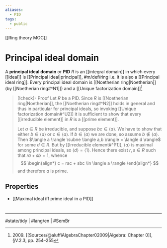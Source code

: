 ```yaml
---
aliases:
  - PID
tags:
  - public
---
```


[[Ring theory MOC]]
# Principal ideal domain

A **principal ideal domain** or **PID** $R$ is an [[integral domain]] in which every [[ideal]] is [[Principal ideal|principal]], #m/def/ring
i.e. it is also a [[Principal ideal ring]].
Every principal ideal domain is [[Noetherian ring|Noetherian]] (by [[Noetherian ring#^N1]]) and a [[Unique factorization domain]][^2009]

> [!check]- Proof
> Let $R$ be a PID. Since $R$ is [[Noetherian ring|Noetherian]], the [[Noetherian ring#^N2]] holds in general and thus in particular for principal ideals, so invoking [[Unique factorization domain#^U2]] it is sufficient to show that every [[irreducible element]] in $R$ is a [[prime element]].
> 
> Let $a \in R$ be irreducible, and suppose $bc \in \langle a \rangle$.
> We have to show that either $b \in \langle a \rangle$ or $c \in \langle a \rangle$.
> If $b \in \langle a \rangle$ we are done, so assume $b \notin \langle a \rangle$.
> Then $\langle a \rangle \subne \langle a,b \rangle = \langle d \rangle$ for some $d \in R$.
> But by [[Irreducible element#^P1]], $\langle a \rangle$ is maximal among principal ideals, so $\langle d \rangle = \langle 1 \rangle$.
> Hence there exist $r,s \in R$ such that $ra + sb = 1$, whence
> $$
> \begin{align*}
> c = rac + sbc \in \langle a \rangle 
> \end{align*}
> $$
> and therefore $a$ is prime. <span class="QED"/>

  [^2009]: 2009\. [[Sources/@aluffiAlgebraChapter02009|Algebra: Chapter 0]], §V.2.3, pp. 254–255

## Properties

- [[Maximal ideal iff prime ideal in a PID]]

#
---
#state/tidy | #lang/en | #SemBr
